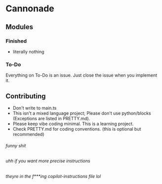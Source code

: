 # Cannonade
## Modules
### Finished
* literally nothing
### To-Do
Everything on To-Do is an issue. Just close the issue when you implement it.
## Contributing
* Don't write to main.ts
* This isn't a mixed language project; Please don't use python/blocks (Exceptions are listed in PRETTY.md).
* Please keep vibe coding minimal. This is a learning project.
* Check PRETTY.md for coding conventions. (this is optional but recommended)
###### funny shit
###### uhh if you want more precise instructions
###### theyre in the f***ing copilot-instructions file lol